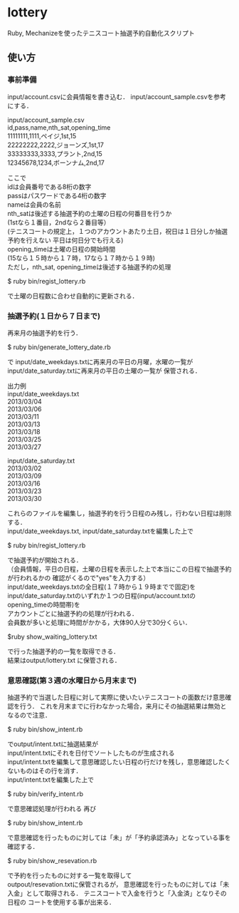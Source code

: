 lottery
=======

Ruby, Mechanizeを使ったテニスコート抽選予約自動化スクリプト

使い方
--------

### 事前準備 ###
input/account.csvに会員情報を書き込む．
input/account_sample.csvを参考にする．

input/account_sample.csv  
id,pass,name,nth_sat,opening_time  
11111111,1111,ペイジ,1st,15  
22222222,2222,ジョーンズ,1st,17  
33333333,3333,プラント,2nd,15  
12345678,1234,ボーンナム,2nd,17  

ここで  
idは会員番号である8桁の数字  
passはパスワードである4桁の数字  
nameは会員の名前  
nth_satは後述する抽選予約の土曜の日程の何番目を行うか  
(1stなら１番目，2ndなら２番目等）  
(テニスコートの規定上，１つのアカウントあたり土日，祝日は１日分しか抽選予約を行えない
平日は何日分でも行える)  
opening_timeは土曜の日程の開始時間  
(15なら１５時から１７時，17なら１７時から１９時)  
ただし，nth_sat, opening_timeは後述する抽選予約の処理  

$ ruby bin/regist_lottery.rb

で土曜の日程数に合わせ自動的に更新される．





### 抽選予約(１日から７日まで) ###
再来月の抽選予約を行う．

$ ruby bin/generate_lottery_date.rb

で
input/date_weekdays.txtに再来月の平日の月曜，水曜の一覧が
input/date_saturday.txtに再来月の平日の土曜の一覧が
保管される．  

出力例  
input/date_weekdays.txt  
2013/03/04  
2013/03/06  
2013/03/11  
2013/03/13  
2013/03/18  
2013/03/25  
2013/03/27  

input/date_saturday.txt  
2013/03/02  
2013/03/09  
2013/03/16  
2013/03/23  
2013/03/30  

これらのファイルを編集し，抽選予約を行う日程のみ残し，行わない日程は削除する．  
input/date_weekdays.txt, input/date_saturday.txtを編集した上で

$ ruby bin/regist_lottery.rb

で抽選予約が開始される．  
（会員情報，平日の日程，土曜の日程を表示した上で本当にこの日程で抽選予約が行われるかの
確認がくるので"yes"を入力する）  
input/date_weekdays.txtの全日程(１７時から１９時までで固定)を  
input/date_saturday.txtのいずれか１つの日程(input/account.txtのopening_timeの時間帯)を  
アカウントごとに抽選予約の処理が行われる．  
会員数が多いと処理に時間がかかる，大体90人分で30分くらい．  

$ruby show_waiting_lottery.txt

で行った抽選予約の一覧を取得できる．  
結果はoutput/lottery.txt
に保管される．




### 意思確認(第３週の水曜日から月末まで) ###
抽選予約で当選した日程に対して実際に使いたいテニスコートの面数だけ意思確認を行う．
これを月末までに行わなかった場合，来月にその抽選結果は無効となるので注意．


$ ruby bin/show_intent.rb

でoutput/intent.txtに抽選結果が  
input/intent.txtにそれを日付でソートしたものが生成される  
input/intent.txtを編集して意思確認したい日程の行だけを残し，意思確認したくないものはその行を消す．  
input/intent.txtを編集した上で

$ ruby bin/verify_intent.rb

で意思確認処理が行われる
再び

$ ruby bin/show_intent.rb

で意思確認を行ったものに対しては「未」が「予約承認済み」となっている事を確認する．

$ ruby bin/show_resevation.rb

で予約を行ったものに対する一覧を取得して  
outpout/resevation.txtに保管されるが，
意思確認を行ったものに対しては「未入金」として取得される．
テニスコートで入金を行うと「入金済」となりその日程の
コートを使用する事が出来る．
